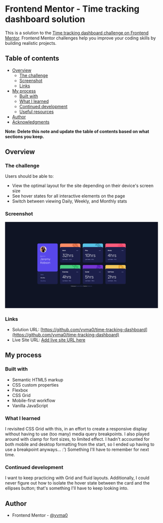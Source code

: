 # Frontend Mentor - Time tracking dashboard solution

This is a solution to the [Time tracking dashboard challenge on Frontend Mentor](https://www.frontendmentor.io/challenges/time-tracking-dashboard-UIQ7167Jw). Frontend Mentor challenges help you improve your coding skills by building realistic projects. 

## Table of contents

- [Overview](#overview)
  - [The challenge](#the-challenge)
  - [Screenshot](#screenshot)
  - [Links](#links)
- [My process](#my-process)
  - [Built with](#built-with)
  - [What I learned](#what-i-learned)
  - [Continued development](#continued-development)
  - [Useful resources](#useful-resources)
- [Author](#author)
- [Acknowledgments](#acknowledgments)

**Note: Delete this note and update the table of contents based on what sections you keep.**

## Overview

### The challenge

Users should be able to:

- View the optimal layout for the site depending on their device's screen size
- See hover states for all interactive elements on the page
- Switch between viewing Daily, Weekly, and Monthly stats

### Screenshot

![Project Screenshot](./images/screenshot.png)

### Links

- Solution URL: [https://github.com/yvma0/time-tracking-dashboard](https://github.com/yvma0/time-tracking-dashboard)
- Live Site URL: [Add live site URL here](https://your-live-site-url.com)

## My process

### Built with

- Semantic HTML5 markup
- CSS custom properties
- Flexbox
- CSS Grid
- Mobile-first workflow
- Vanilla JavaScript

### What I learned

I revisited CSS Grid with this, in an effort to create a responsive display without having to use (too many) media query breakpoints. I also played around with clamp for font sizes, to limited effect. I hadn't accounted for both mobile and desktop formatting from the start, so I ended up having to use a breakpoint anyways... :') Something I'll have to remember for next time.

### Continued development

I want to keep practicing with Grid and fluid layouts. Additionally, I could never figure out how to isolate the hover state between the card and the ellipses button; that's something I'll have to keep looking into.

## Author

- Frontend Mentor - [@yvma0](https://www.frontendmentor.io/profile/yvma0)
